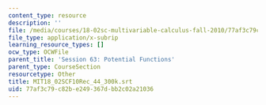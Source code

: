 ```yaml
---
content_type: resource
description: ''
file: /media/courses/18-02sc-multivariable-calculus-fall-2010/77af3c79c82be249367dbb2c02a21036_MIT18_02SCF10Rec_44_300k.srt
file_type: application/x-subrip
learning_resource_types: []
ocw_type: OCWFile
parent_title: 'Session 63: Potential Functions'
parent_type: CourseSection
resourcetype: Other
title: MIT18_02SCF10Rec_44_300k.srt
uid: 77af3c79-c82b-e249-367d-bb2c02a21036
---
```

